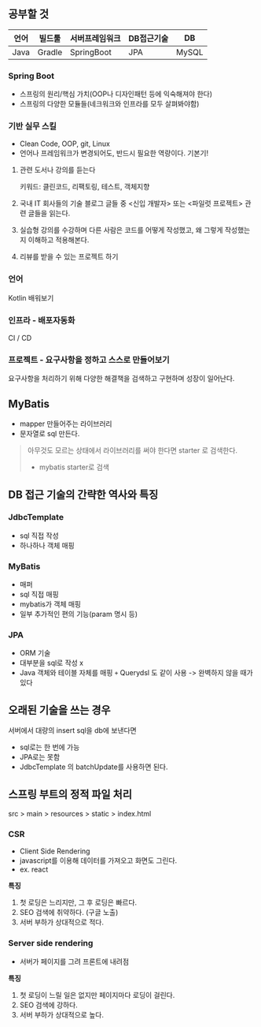 

## 공부할 것
| 언어 | 빌드툴  | 서버프레임워크 | DB접근기술 | DB    |
|------|-------|-------------|----------|-------|
| Java | Gradle | SpringBoot  | JPA      | MySQL |

### Spring Boot
- 스프링의 원리/핵심 가치(OOP나 디자인패턴 등에 익숙해져야 한다)
- 스프링의 다양한 모듈들(네크워크와 인프라를 모두 살펴봐야함)

### 기반 실무 스킬
- Clean Code, OOP, git, Linux
- 언어나 프레임워크가 변경되어도, 반드시 필요한 역량이다. 기본기!

1. 관련 도서나 강의를 듣는다
   
    키워드: 클린코드, 리팩토링, 테스트, 객체지향

2. 국내 IT 회사들의 기술 블로그 글들 중 <신입 개발자> 또는 <파일럿 프로젝트> 관련 글들을 읽는다.

3. 실습형 강의를 수강하며 다른 사람은 코드를 어떻게 작성했고, 왜 그렇게 작성했는지 이해하고 적용해본다.

3. 리뷰를 받을 수 있는 프로젝트 하기

### 언어
Kotlin 배워보기

### 인프라 - 배포자동화
CI / CD

### 프로젝트 - 요구사항을 정하고 스스로 만들어보기
요구사항을 처리하기 위해 다양한 해결책을 검색하고 구현하며 성장이 일어난다.

## MyBatis
- mapper 만들어주는 라이브러리
- 문자열로 sql 만든다.
> 아무것도 모르는 상태에서 라이브러리를 써야 한다면 starter 로 검색한다.
> - mybatis starter로 검색

## DB 접근 기술의 간략한 역사와 특징
### JdbcTemplate
- sql 직접 작성
- 하나하나 객체 매핑

### MyBatis
- 매퍼
- sql 직접 매핑
- mybatis가 객체 매핑
- 일부 추가적인 편의 기능(param 명시 등)

### JPA
- ORM 기술
- 대부분을 sql로 작성 x
- Java 객체와 테이블 자체를 매핑
`+` Querydsl 도 같이 사용
-> 완벽하지 않을 때가 있다

## 오래된 기술을 쓰는 경우
서버에서 대량의 insert sql을 db에 보낸다면
- sql로는 한 번에 가능
- JPA로는 못함
- JdbcTemplate 의 batchUpdate를 사용하면 된다.

## 스프링 부트의 정적 파일 처리
src > main > resources > static > index.html

### CSR
- Client Side Rendering
- javascript를 이용해 데이터를 가져오고 화면도 그린다.
- ex. react

__특징__
1. 첫 로딩은 느리지만, 그 후 로딩은 빠르다.
2. SEO 검색에 취약하다. (구글 노출)
3. 서버 부하가 상대적으로 적다.

### Server side rendering
- 서버가 페이지를 그려 프론트에 내려점

__특징__
1. 첫 로딩이 느릴 일은 없지만 페이지마다 로딩이 걸린다.
2. SEO 검색에 강하다.
3. 서버 부하가 상대적으로 높다.





















